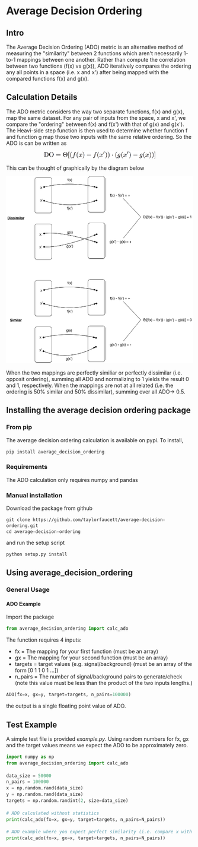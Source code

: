 # Average Decision Ordering

## Intro

The Average Decision Ordering (ADO) metric is an alternative method of measuring the "similarity" between 2 functions which aren't necessarily 1-to-1 mappings between one another. Rather than compute the correlation between two functions (f(x) vs g(x)), ADO iteratively compares the ordering any all points in a space (i.e. x and x') after being mapped with the compared functions f(x) and g(x).

## Calculation Details

The ADO metric considers the way two separate functions, f(x) and g(x), map the same dataset. For any pair of inputs from the space, x and x', we compare the "ordering" between f(x) and f(x') with that of g(x) and g(x'). The Heavi-side step function is then used to determine whether function f and function g map those two inputs with the same relative ordering. So the ADO is can be written as

<p align="center"><img src="images/DO_equation.png" alt="ADO" width="300px"/></p>

This can be thought of graphically by the diagram below

<p align="center"><img src="images/DO_calc_example.png" alt="DO_calc_example" width="600px"/></p>

When the two mappings are perfectly similiar or perfectly dissimilar (i.e. opposit ordering), summing all ADO and normalizing to 1 yields the result 0 and 1, respectively. When the mappings are not at all related (i.e. the ordering is 50% similar and 50% dissimilar), summing over all ADO-> 0.5. 

## Installing the average decision ordering package

### From pip

The average decision ordering calculation is available on pypi. To install,

```python
pip install average_decision_ordering
```

### Requirements
The ADO calculation only requires numpy and pandas

### Manual installation
Download the package from github

```
git clone https://github.com/taylorfaucett/average-decision-ordering.git
cd average-decision-ordering
```

and run the setup script

```python
python setup.py install
```

## Using average_decision_ordering

### General Usage

#### ADO Example
Import the package

```python
from average_decision_ordering import calc_ado
```

The function requires 4 inputs:
- fx = The mapping for your first function (must be an array)
- gx = The mapping for your second function (must be an array)
- targets = target values (e.g. signal/background) (must be an array of the form [0 1 1 0 1 ...])
- n_pairs = The number of signal/background pairs to generate/check (note this value must be less than the product of the two inputs lengths.)

```python
ADO(fx=x, gx=y, target=targets, n_pairs=100000)
```

the output is a single floating point value of ADO.

## Test Example

A simple test file is provided *example.py*. Using random numbers for fx, gx and the target values means we expect the ADO to be approximately zero.

```python
import numpy as np
from average_decision_ordering import calc_ado

data_size = 50000
n_pairs = 100000
x = np.random.rand(data_size)
y = np.random.rand(data_size)
targets = np.random.randint(2, size=data_size)

# ADO calculated without statistics
print(calc_ado(fx=x, gx=y, target=targets, n_pairs=N_pairs))

# ADO example where you expect perfect similarity (i.e. compare x with x)
print(calc_ado(fx=x, gx=x, target=targets, n_pairs=N_pairs))

```
